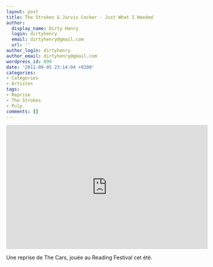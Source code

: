 ```yaml
---
layout: post
title: The Strokes & Jarvis Cocker - Just What I Needed
author:
  display_name: Dirty Henry
  login: dirtyhenry
  email: dirtyhenry@gmail.com
  url: ''
author_login: dirtyhenry
author_email: dirtyhenry@gmail.com
wordpress_id: 899
date: '2011-09-05 23:14:04 +0200'
categories:
- Catégories
- Artistes
tags:
- Reprise
- The Strokes
- Pulp
comments: []
---
```

<iframe width="540" height="333" src="http://www.youtube.com/embed/GfBjR8ihAQ8" frameborder="0" allowfullscreen></iframe>

Une reprise de The Cars, jouée au Reading Festival cet été.

